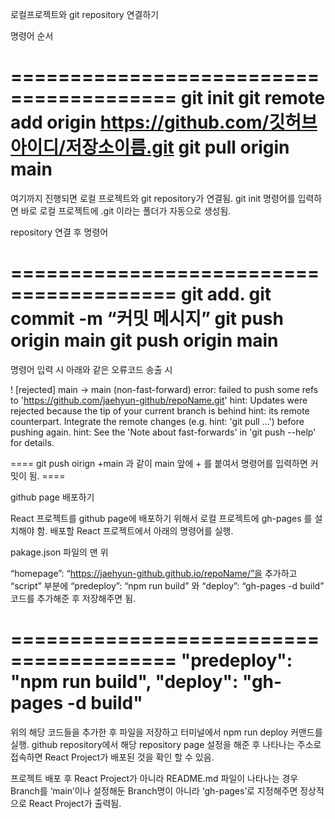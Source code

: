 로컬프로젝트와 git repository 연결하기

명령어 순서

========================================
git init
git remote add origin https://github.com/깃허브아이디/저장소이름.git
git pull origin main
========================================

여기까지 진행되면 로컬 프로젝트와 git repository가 연결됨.
git init 명령어를 입력하면 바로 로컬 프로젝트에 .git 이라는 폴더가 자동으로 생성됨.

repository 연결 후 명령어

========================================
git add.
git commit -m “커밋 메시지”
git push origin main
git push origin main 
========================================

명령어 입력 시 아래와 같은 오류코드 송출 시

! [rejected] main -> main (non-fast-forward) error: failed to push some refs to 'https://github.com/jaehyun-github/repoName.git' 
hint: Updates were rejected because the tip of your current branch is behind
hint: its remote counterpart. Integrate the remote changes (e.g.
hint: 'git pull ...') before pushing again.
hint: See the 'Note about fast-forwards' in 'git push --help' for details.

==== git push oirign +main 과 같이 main 앞에 + 를 붙여서 명령어를 입력하면 커밋이 됨. ====



github page 배포하기


React 프로젝트를 github page에 배포하기 위해서 로컬 프로젝트에 gh-pages 를 설치해야 함. 배포할 React 프로젝트에서 아래의 명령어를 실행.

pakage.json 파일의 맨 위

“homepage”: “https://jaehyun-github.github.io/repoName/”을 추가하고 “script” 부분에 
“predeploy”: “npm run build” 와 “deploy”: “gh-pages -d build” 코드를 추가해준 후 저장해주면 됨.

========================================
 "predeploy": "npm run build",
 "deploy": "gh-pages -d build"
========================================
    
위의 해당 코드들을 추가한 후 파일을 저장하고 터미널에서 npm run deploy 커맨드를 실행.
github repository에서 해당 repository page 설정을 해준 후 나타나는 주소로 접속하면 React Project가 배포된 것을 확인 할 수 있음.

프로젝트 배포 후 React Project가 아니라 README.md 파일이 나타나는 경우
Branch를 ‘main’이나 설정해둔 Branch명이 아니라 ‘gh-pages’로 지정해주면 정상적으로 React Project가 출력됨.
